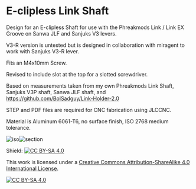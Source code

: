 # E-clipless Link Shaft
Design for an E-clipless Shaft for use with the Phreakmods Link / Link EX Groove on Sanwa JLF and Sanjuks V3 levers.

V3-R version is untested but is designed in collaboration with miragent to work with Sanjuks V3-R lever.

Fits an M4x10mm Screw.

Revised to include slot at the top for a slotted screwdriver.

Based on measurements taken from my own Phreakmods Link Shaft, Sanjuks V3P shaft, Sanwa JLF shaft, and https://github.com/BolSadguy/Link-Holder-2.0

STEP and PDF files are required for CNC fabrication using JLCCNC. 

Material is Aluminum 6061-T6, no surface finish, ISO 2768 medium tolerance.


![iso](https://github.com/user-attachments/assets/30913d77-142f-44e7-ae8a-082f1eae8b70)![section](https://github.com/user-attachments/assets/69e89b8e-e89a-411e-92d0-27c41802e457)

Shield: [![CC BY-SA 4.0][cc-by-sa-shield]][cc-by-sa]

This work is licensed under a
[Creative Commons Attribution-ShareAlike 4.0 International License][cc-by-sa].

[![CC BY-SA 4.0][cc-by-sa-image]][cc-by-sa]

[cc-by-sa]: http://creativecommons.org/licenses/by-sa/4.0/
[cc-by-sa-image]: https://licensebuttons.net/l/by-sa/4.0/88x31.png
[cc-by-sa-shield]: https://img.shields.io/badge/License-CC%20BY--SA%204.0-lightgrey.svg
